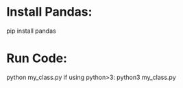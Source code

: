 # Install Pandas:
pip install pandas

# Run Code:
python my_class.py
if using python>3:
python3 my_class.py
